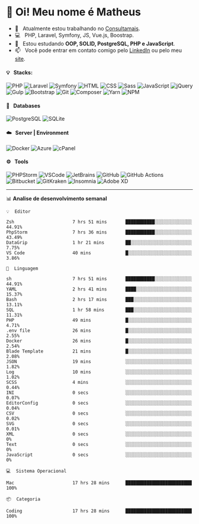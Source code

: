 # 👋 Oi! Meu nome é Matheus

- 🔭 &nbsp; Atualmente estou trabalhando no [Consultamais](https://consultamais.com.br/).
- 💻 &nbsp; PHP, Laravel, Symfony, JS, Vue.js, Boostrap.
- 🌱 &nbsp; Estou estudando **OOP, SOLID, PostgreSQL, PHP e JavaScript**.
- 📫 &nbsp; Você pode entrar em contato comigo pelo [LinkedIn](https://www.linkedin.com/in/matheuscamargoxavier/) ou pelo meu [site](https://matheuscamargo.co).

#### 💡 &nbsp; Stacks:
![PHP](https://img.shields.io/badge/-PHP-777BB4?&logo=php&logoColor=FFFFFF)
![Laravel](https://img.shields.io/badge/-Laravel-FF2D20?&logo=laravel&logoColor=FFFFFF)
![Symfony](https://img.shields.io/badge/-Symfony-000000?&logo=symfony&logoColor=FFFFFF)
![HTML](https://img.shields.io/badge/-HTML-E34F26?&logo=html5&logoColor=FFFFFF)
![CSS](https://img.shields.io/badge/-CSS-1572B6?&logo=css3&logoColor=FFFFFF)
![Sass](https://img.shields.io/badge/-Sass-CC6699?&logo=sass&logoColor=FFFFFF)
![JavaScript](https://img.shields.io/badge/-JavaScript-F7DF1E?&logo=javascript&logoColor=FFFFFF)
![jQuery](https://img.shields.io/badge/-jQuery-0769AD?&logo=jquery&logoColor=FFFFFF)
![Gulp](https://img.shields.io/badge/-Gulp-CF4647?&logo=gulp&logoColor=FFFFFF)
![Bootstrap](https://img.shields.io/badge/-Bootstrap-7952B3?&logo=bootstrap&logoColor=FFFFFF)
![Git](https://img.shields.io/badge/-Git-F05032?&logo=git&logoColor=FFFFFF)
![Composer](https://img.shields.io/badge/-Composer-885630?&logo=composer&logoColor=FFFFFF)
![Yarn](https://img.shields.io/badge/-Yarn-2C8EBB?&logo=yarn&logoColor=FFFFFF)
![NPM](https://img.shields.io/badge/-npm-CB3837?&logo=npm&logoColor=FFFFFF)

#### 💾 &nbsp; Databases
![PostgreSQL](https://img.shields.io/badge/-PostgreSQL-336791?&logo=PostgreSQL&logoColor=FFFFFF)
![SQLite](https://img.shields.io/badge/-SQLite-003B57?&logo=SQLite&logoColor=FFFFFF)

#### ☁️ &nbsp; Server | Environment
![Docker](https://img.shields.io/badge/-Docker-2496ED?&logo=docker&logoColor=FFFFFF)
![Azure](https://img.shields.io/badge/-Azure-0089D6?&logo=microsoft%20azure&logoColor=FFFFFF)
![cPanel](https://img.shields.io/badge/-cPanel-FF6C2C?&logo=cpanel&logoColor=FFFFFF)

#### ⚙️ &nbsp; Tools
![PHPStorm](https://img.shields.io/badge/-PHPStorm-000000?&logo=PHPStorm&logoColor=FFFFFF)
![VSCode](https://img.shields.io/badge/-VSCode-007ACC?&logo=Visual%20Studio%20Code&logoColor=FFFFFF) 
![JetBrains](https://img.shields.io/badge/-JetBrains-000000?&logo=jetbrains&logoColor=FFFFFF) 
![GitHub](https://img.shields.io/badge/-GitHub-181717?&logo=github&logoColor=FFFFFF) 
![GitHub Actions](https://img.shields.io/badge/-GitHub%20Actions-181717?&logo=GitHub%20Actions&logoColor=FFFFFF) 
![Bitbucket](https://img.shields.io/badge/-Bitbucket-0052CC?&logo=bitbucket&logoColor=FFFFFF)
![GitKraken](https://img.shields.io/badge/-GitKraken-179287?&logo=GitKraken&logoColor=FFFFFF)
![Insomnia](https://img.shields.io/badge/-Insomnia-5849BE?&logo=Insomnia&logoColor=FFFFFF)
![Adobe XD](https://img.shields.io/badge/-Adobe%20XD-FF61F6?&logo=adobe%20xd&logoColor=FFFFFF) 
_______

📊  **Analise de desenvolvimento semanal**
```text
💡  Editor

Zsh                      7 hrs 51 mins       ███████████░░░░░░░░░░░░░░     44.91%
PhpStorm                 7 hrs 36 mins       ███████████░░░░░░░░░░░░░░     43.49%
DataGrip                 1 hr 21 mins        ██░░░░░░░░░░░░░░░░░░░░░░░      7.75%
VS Code                  40 mins             █░░░░░░░░░░░░░░░░░░░░░░░░      3.86%
```
```text
💬  Linguagem

sh                       7 hrs 51 mins       ███████████░░░░░░░░░░░░░░     44.91%
YAML                     2 hrs 41 mins       ████░░░░░░░░░░░░░░░░░░░░░     15.37%
Bash                     2 hrs 17 mins       ███░░░░░░░░░░░░░░░░░░░░░░     13.11%
SQL                      1 hr 58 mins        ███░░░░░░░░░░░░░░░░░░░░░░     11.31%
PHP                      49 mins             █░░░░░░░░░░░░░░░░░░░░░░░░      4.71%
.env file                26 mins             █░░░░░░░░░░░░░░░░░░░░░░░░      2.55%
Docker                   26 mins             █░░░░░░░░░░░░░░░░░░░░░░░░      2.54%
Blade Template           21 mins             █░░░░░░░░░░░░░░░░░░░░░░░░      2.08%
JSON                     19 mins             ░░░░░░░░░░░░░░░░░░░░░░░░░      1.82%
Log                      10 mins             ░░░░░░░░░░░░░░░░░░░░░░░░░      1.02%
SCSS                     4 mins              ░░░░░░░░░░░░░░░░░░░░░░░░░      0.44%
INI                      0 secs              ░░░░░░░░░░░░░░░░░░░░░░░░░      0.07%
EditorConfig             0 secs              ░░░░░░░░░░░░░░░░░░░░░░░░░      0.04%
CSV                      0 secs              ░░░░░░░░░░░░░░░░░░░░░░░░░      0.02%
SVG                      0 secs              ░░░░░░░░░░░░░░░░░░░░░░░░░      0.01%
XML                      0 secs              ░░░░░░░░░░░░░░░░░░░░░░░░░         0%
Text                     0 secs              ░░░░░░░░░░░░░░░░░░░░░░░░░         0%
JavaScript               0 secs              ░░░░░░░░░░░░░░░░░░░░░░░░░         0%
```
```text
💻  Sistema Operacional

Mac                      17 hrs 28 mins      █████████████████████████       100%
```
```text
📦  Categoria

Coding                   17 hrs 28 mins      █████████████████████████       100%
```
